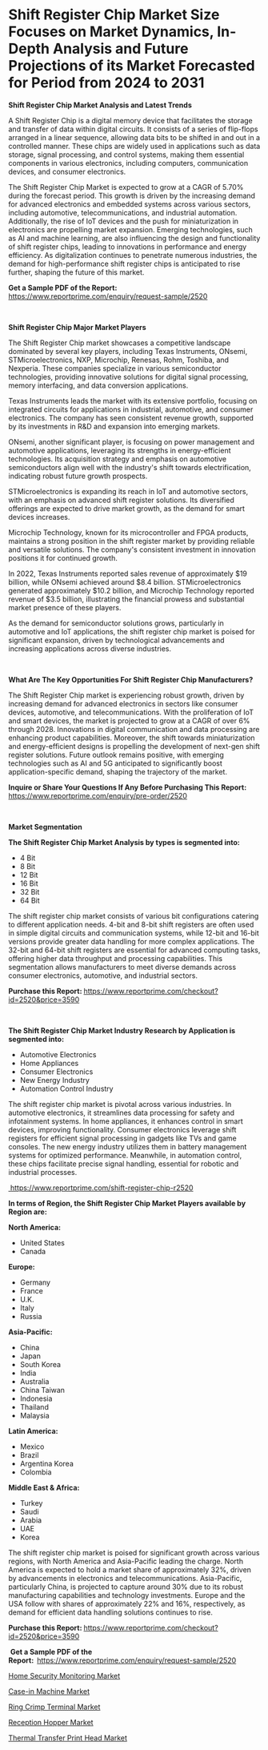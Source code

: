 <p><h1>Shift Register Chip Market Size Focuses on Market Dynamics, In-Depth Analysis and Future Projections of its Market Forecasted for Period from 2024 to 2031</h1></p><p><strong>Shift Register Chip Market Analysis and Latest Trends</strong></p>
<p><p>A Shift Register Chip is a digital memory device that facilitates the storage and transfer of data within digital circuits. It consists of a series of flip-flops arranged in a linear sequence, allowing data bits to be shifted in and out in a controlled manner. These chips are widely used in applications such as data storage, signal processing, and control systems, making them essential components in various electronics, including computers, communication devices, and consumer electronics.</p><p>The Shift Register Chip Market is expected to grow at a CAGR of 5.70% during the forecast period. This growth is driven by the increasing demand for advanced electronics and embedded systems across various sectors, including automotive, telecommunications, and industrial automation. Additionally, the rise of IoT devices and the push for miniaturization in electronics are propelling market expansion. Emerging technologies, such as AI and machine learning, are also influencing the design and functionality of shift register chips, leading to innovations in performance and energy efficiency. As digitalization continues to penetrate numerous industries, the demand for high-performance shift register chips is anticipated to rise further, shaping the future of this market.</p></p>
<p><strong>Get a Sample PDF of the Report:&nbsp;</strong> <a href="https://www.reportprime.com/enquiry/request-sample/2520">https://www.reportprime.com/enquiry/request-sample/2520</a></p>
<p>&nbsp;</p>
<p><strong>Shift Register Chip Major Market Players</strong></p>
<p><p>The Shift Register Chip market showcases a competitive landscape dominated by several key players, including Texas Instruments, ONsemi, STMicroelectronics, NXP, Microchip, Renesas, Rohm, Toshiba, and Nexperia. These companies specialize in various semiconductor technologies, providing innovative solutions for digital signal processing, memory interfacing, and data conversion applications.</p><p>Texas Instruments leads the market with its extensive portfolio, focusing on integrated circuits for applications in industrial, automotive, and consumer electronics. The company has seen consistent revenue growth, supported by its investments in R&D and expansion into emerging markets.</p><p>ONsemi, another significant player, is focusing on power management and automotive applications, leveraging its strengths in energy-efficient technologies. Its acquisition strategy and emphasis on automotive semiconductors align well with the industry's shift towards electrification, indicating robust future growth prospects.</p><p>STMicroelectronics is expanding its reach in IoT and automotive sectors, with an emphasis on advanced shift register solutions. Its diversified offerings are expected to drive market growth, as the demand for smart devices increases.</p><p>Microchip Technology, known for its microcontroller and FPGA products, maintains a strong position in the shift register market by providing reliable and versatile solutions. The company's consistent investment in innovation positions it for continued growth.</p><p>In 2022, Texas Instruments reported sales revenue of approximately $19 billion, while ONsemi achieved around $8.4 billion. STMicroelectronics generated approximately $10.2 billion, and Microchip Technology reported revenue of $3.5 billion, illustrating the financial prowess and substantial market presence of these players.</p><p>As the demand for semiconductor solutions grows, particularly in automotive and IoT applications, the shift register chip market is poised for significant expansion, driven by technological advancements and increasing applications across diverse industries.</p></p>
<p>&nbsp;</p>
<p><strong>What Are The Key Opportunities For Shift Register Chip Manufacturers?</strong></p>
<p><p>The Shift Register Chip market is experiencing robust growth, driven by increasing demand for advanced electronics in sectors like consumer devices, automotive, and telecommunications. With the proliferation of IoT and smart devices, the market is projected to grow at a CAGR of over 6% through 2028. Innovations in digital communication and data processing are enhancing product capabilities. Moreover, the shift towards miniaturization and energy-efficient designs is propelling the development of next-gen shift register solutions. Future outlook remains positive, with emerging technologies such as AI and 5G anticipated to significantly boost application-specific demand, shaping the trajectory of the market.</p></p>
<p><strong>Inquire or Share Your Questions If Any Before Purchasing This Report:</strong> <a href="https://www.reportprime.com/enquiry/pre-order/2520">https://www.reportprime.com/enquiry/pre-order/2520</a></p>
<p>&nbsp;</p>
<p><strong>Market Segmentation</strong></p>
<p><strong>The Shift Register Chip Market Analysis by types is segmented into:</strong></p>
<p><ul><li>4 Bit</li><li>8 Bit</li><li>12 Bit</li><li>16 Bit</li><li>32 Bit</li><li>64 Bit</li></ul></p>
<p><p>The shift register chip market consists of various bit configurations catering to different application needs. 4-bit and 8-bit shift registers are often used in simple digital circuits and communication systems, while 12-bit and 16-bit versions provide greater data handling for more complex applications. The 32-bit and 64-bit shift registers are essential for advanced computing tasks, offering higher data throughput and processing capabilities. This segmentation allows manufacturers to meet diverse demands across consumer electronics, automotive, and industrial sectors.</p></p>
<p><strong>Purchase this Report:&nbsp;</strong><a href="https://www.reportprime.com/checkout?id=2520&price=3590">https://www.reportprime.com/checkout?id=2520&price=3590</a></p>
<p>&nbsp;</p>
<p><strong>The Shift Register Chip Market Industry Research by Application is segmented into:</strong></p>
<p><ul><li>Automotive Electronics</li><li>Home Appliances</li><li>Consumer Electronics</li><li>New Energy Industry</li><li>Automation Control Industry</li></ul></p>
<p><p>The shift register chip market is pivotal across various industries. In automotive electronics, it streamlines data processing for safety and infotainment systems. In home appliances, it enhances control in smart devices, improving functionality. Consumer electronics leverage shift registers for efficient signal processing in gadgets like TVs and game consoles. The new energy industry utilizes them in battery management systems for optimized performance. Meanwhile, in automation control, these chips facilitate precise signal handling, essential for robotic and industrial processes.</p></p>
<p><a href="https://www.reportprime.com/shift-register-chip-r2520">&nbsp;https://www.reportprime.com/shift-register-chip-r2520</a></p>
<p><strong>In terms of Region, the Shift Register Chip Market Players available by Region are:</strong></p>
<p>
    <p> <strong> North America: </strong>
        <ul>
            <li>United States</li>
            <li>Canada</li>
        </ul>
        </p> 
    <p> <strong> Europe: </strong>
        <ul>
            <li>Germany</li>
            <li>France</li>
            <li>U.K.</li>
            <li>Italy</li>
            <li>Russia</li>
        </ul>
        </p> 
    <p> <strong> Asia-Pacific: </strong>
        <ul>
            <li>China</li>
            <li>Japan</li>
            <li>South Korea</li>
            <li>India</li>
            <li>Australia</li>
            <li>China Taiwan</li>
            <li>Indonesia</li>
            <li>Thailand</li>
            <li>Malaysia</li>
        </ul>
        </p> 
    <p> <strong> Latin America: </strong>
        <ul>
            <li>Mexico</li>
            <li>Brazil</li>
            <li>Argentina Korea</li>
            <li>Colombia</li>
        </ul>
        </p> 
    <p> <strong> Middle East & Africa: </strong>
        <ul>
            <li>Turkey</li>
            <li>Saudi</li>
            <li>Arabia</li>
            <li>UAE</li>
            <li>Korea</li>
        </ul>
    </p>
    </p>
<p><p>The shift register chip market is poised for significant growth across various regions, with North America and Asia-Pacific leading the charge. North America is expected to hold a market share of approximately 32%, driven by advancements in electronics and telecommunications. Asia-Pacific, particularly China, is projected to capture around 30% due to its robust manufacturing capabilities and technology investments. Europe and the USA follow with shares of approximately 22% and 16%, respectively, as demand for efficient data handling solutions continues to rise.</p></p>
<p><strong>Purchase this Report: </strong><a href="https://www.reportprime.com/checkout?id=2520&price=3590">https://www.reportprime.com/checkout?id=2520&price=3590</a></p>
<p>&nbsp;<strong>Get a Sample PDF of the Report:&nbsp;&nbsp;</strong><a href="https://www.reportprime.com/enquiry/request-sample/2520">https://www.reportprime.com/enquiry/request-sample/2520</a></p>
<p><strong></strong></p>
<p><p><a href="https://www.linkedin.com/pulse/global-home-security-monitoring-market-focus-application-end-use-nff7e?trackingId=Fx%2FQdWMHSE2SHv2E2bS%2Bzg%3D%3D">Home Security Monitoring Market</a></p><p><a href="https://issuu.com/reportprime-2/docs/case-in-machine-market-size-2030.pp_b338f2f35c4248">Case-in Machine Market</a></p><p><a href="https://github.com/KamrulHadi87/Market-Research-Report-List-1/blob/main/ring-crimp-terminal-market.md">Ring Crimp Terminal Market</a></p><p><a href="https://issuu.com/reportprime-2/docs/reception-hopper-market-size-2030.p_7131d4a6f817e1">Reception Hopper Market</a></p><p><a href="https://www.linkedin.com/pulse/deep-dive-thermal-transfer-print-head-market-itstrends-mbzye?trackingId=LiBBY4yBQvubtaZy389pSw%3D%3D">Thermal Transfer Print Head Market</a></p></p>